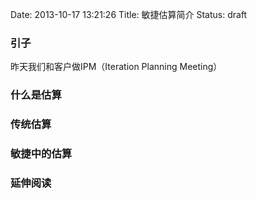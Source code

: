 Date: 2013-10-17 13:21:26
Title: 敏捷估算简介
Status: draft

### 引子
昨天我们和客户做IPM（Iteration Planning Meeting）
### 什么是估算
### 传统估算
### 敏捷中的估算
### 延伸阅读